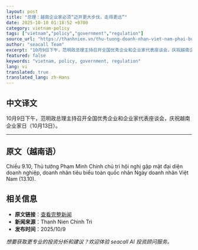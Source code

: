```yaml
---
layout: post
title: "总理：越南企业家必须“迈开更大步伐，走得更远”"
date: 2025-10-10 01:18:52 +0700
category: vietnam-policy
tags: ["vietnam","policy","government","regulation"]
source_url: "https://thanhnien.vn/thu-tuong-doanh-nhan-viet-nam-phai-buoc-dai-hon-tien-xa-hon-185251009185528711.htm"
author: "seacall Team"
excerpt: "10月9日下午，范明政总理主持召开全国优秀企业和企业家代表座谈会，庆祝越南企业家日（10月13日）。..."
featured: false
keywords: "vietnam, policy, government, regulation"
lang: vi
translated: true
translated_lang: zh-Hans
---
```


## 中文译文

10月9日下午，范明政总理主持召开全国优秀企业和企业家代表座谈会，庆祝越南企业家日（10月13日）。

---

## 原文（越南语）

Chiều 9.10, Thủ tướng Phạm Minh Ch&iacute;nh chủ tr&igrave; hội nghị gặp mặt đại diện doanh nghiệp, doanh nh&acirc;n ti&ecirc;u biểu to&agrave;n quốc nh&acirc;n Ng&agrave;y doanh nh&acirc;n Việt Nam (13.10).

## 相关信息

- **原文链接**：[查看完整新闻](https://thanhnien.vn/thu-tuong-doanh-nhan-viet-nam-phai-buoc-dai-hon-tien-xa-hon-185251009185528711.htm)
- **新闻来源**：Thanh Nien Chinh Tri
- **发布时间**：2025/10/9

*想要获取更专业的投资分析和建议？欢迎体验 seacall AI 投资顾问服务。*